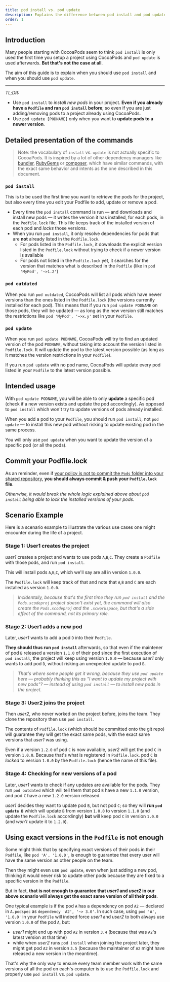 ```yaml
---
title: pod install vs. pod update
description: Explains the difference between pod install and pod update and when to use each
order: 1
---
```


## Introduction

Many people starting with CocoaPods seem to think `pod install` is only used the first time you setup a project using CocoaPods and `pod update` is used afterwards. **But that's not the case at all**.

The aim of this guide is to explain when you should use `pod install` and when you should use `pod update`.

----

_TL;DR:_

* Use `pod install` to *install new pods* in your project. **Even if you already have a `Podfile` and ran `pod install` before**; so even if you are just adding/removing pods to a project already using CocoaPods.
* Use `pod update [PODNAME]` only when you want to **update pods to a newer version**.

## Detailed presentation of the commands

> Note: the vocabulary of `install` vs. `update` is not actually specific to CocoaPods. It is inspired by a lot of other dependency managers like [bundler](http://bundler.io), [RubyGems](https://rubygems.org) or [composer](https://getcomposer.org), which have similar commands, with the exact same behavior and intents as the one described in this document.

### `pod install`

This is to be used the first time you want to retrieve the pods for the project, but also every time you edit your Podfile to add, update or remove a pod.

* Every time the `pod install` command is run — and downloads and install new pods — it writes the version it has installed, for each pods, in the `Podfile.lock` file. This file keeps track of the installed version of each pod and *locks* those versions.
* When you run `pod install`, it only resolve dependencies for pods that are **not** already listed in the `Podfile.lock`.
  * For pods listed in the `Podfile.lock`, it downloads the explicit version listed in the `Podfile.lock` without trying to check if a newer version is available
  * For pods not listed in the `Podfile.lock` yet, it searches for the version that matches what is described in the `Podfile` (like in `pod 'MyPod', '~>1.2'`)

### `pod outdated`

When you run `pod outdated`, CocoaPods will list all pods which have newer versions than the ones listed in the `Podfile.lock` (the versions currently installed for each pod). This means that if you run `pod update PODNAME` on those pods, they will be updated — as long as the new version still matches the restrictions like `pod 'MyPod', '~>x.y'` set in your `Podfile`.

### `pod update`

When you run `pod update PODNAME`, CocoaPods will try to find an updated version of the pod `PODNAME`, without taking into account the version listed in `Podfile.lock`. It will update the pod to the latest version possible (as long as it matches the version restrictions in your `Podfile`).

If you run `pod update` with no pod name, CocoaPods will update every pod listed in your `Podfile` to the latest version possible.

## Intended usage

With `pod update PODNAME`, you will be able to only **update** a specific pod (check if a new version exists and update the pod accordingly). As opposed to `pod install` which won't try to update versions of pods already installed.

When you add a pod to your `Podfile`, you should run `pod install`, not `pod update` — to install this new pod without risking to update existing pod in the same process.

You will only use `pod update` when you want to update the version of a specific pod (or all the pods).

## Commit your Podfile.lock

As an reminder, even if [your policy is not to commit the `Pods` folder into your shared repository](/using/using-cocoapods.html#should-i-check-the-pods-directory-into-source-control), **you should always commit & push your `Podfile.lock` file**.

_Otherwise, it would break the whole logic explained above about `pod install` being able to lock the installed versions of your pods._

## Scenario Example

Here is a scenario example to illustrate the various use cases one might encounter during the life of a project.

### Stage 1: User1 creates the project

_user1_ creates a project and wants to use pods `A`,`B`,`C`. They create a `Podfile` with those pods, and run `pod install`.

This will install pods `A`,`B`,`C`, which we'll say are all in version `1.0.0`.

The `Podfile.lock` will keep track of that and note that `A`,`B` and `C` are each installed as version `1.0.0`.

> _Incidentally, because that's the first time they run `pod install` and the `Pods.xcodeproj` project doesn't exist yet, the command will also create the `Pods.xcodeproj` and the `.xcworkspace`, but that's a side effect of the command, not its primary role._

### Stage 2: User1 adds a new pod

Later, _user1_ wants to add a pod `D` into their `Podfile`.

**They should thus run `pod install`** afterwards, so that even if the maintener of pod `B` released a version `1.1.0` of their pod since the first execution of `pod install`, the project will keep using version `1.0.0` — because _user1_ only wants to add pod `D`, without risking an unexpected update to pod `B`.

> _That's where some people get it wrong, because they use `pod update` here — probably thinking this as "I want to update my *project* with new pods"? — instead of using `pod install` — to install new pods in the project._

### Stage 3: User2 joins the project

Then _user2_, who never worked on the project before, joins the team. They clone the repository then use `pod install`.

The contents of `Podfile.lock` (which should be committed onto the git repo) will guarantee they will get the exact same pods, with the exact same versions that _user1_ was using.

Even if a version `1.2.0` of pod `C` is now available, _user2_ will get the pod `C` in version `1.0.0`. Because that's what is registered in `Podfile.lock`. pod `C` is *locked* to version `1.0.0` by the `Podfile.lock` (hence the name of this file).

### Stage 4: Checking for new versions of a pod

Later, _user1_ wants to check if any updates are available for the pods. They run `pod outdated` which will tell them that pod `B` have a new `1.1.0` version, and pod `C` have a new `1.2.0` version released.

_user1_ decides they want to update pod `B`, but not pod `C`; so they will **run `pod update B`**  which will update `B` from version `1.0.0` to version `1.1.0` (and update the `Podfile.lock` accordingly) **but** will keep pod `C` in version `1.0.0` (and _won't_ update it to `1.2.0`).

## Using exact versions in the `Podfile` is not enough

Some might think that by specifying exact versions of their pods in their `Podfile`, like `pod 'A', '1.0.0'`, is enough to guarantee that every user will have the same version as other people on the team.

Then they might even use `pod update`, even when just adding a new pod, thinking it would never risk to update other pods because they are fixed to a specific version in the `Podfile`.

But in fact, **that is not enough to guarantee that _user1_ and _user2_ in our above scenario will always get the exact same version of all their pods**.

One typical example is if the pod `A` has a dependency on pod `A2` — declared in `A.podspec` as `dependency 'A2', '~> 3.0'`. In such case, using `pod 'A', '1.0.0'` in your `Podfile` will indeed force _user1_ and _user2_ to both always use version `1.0.0` of the pod `A`, but:

* _user1_ might end up with pod `A2` in version `3.4` (because that was `A2`'s latest version at that time)
* while when _user2_ runs `pod install` when joining the project later, they might get pod `A2` in version `3.5` (because the maintainer of `A2` might have released a new version in the meantime).

That's why the only way to ensure every team member work with the same versions of all the pod on each's computer is to use the `Podfile.lock` and properly use `pod install` vs. `pod update`.
